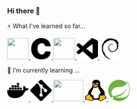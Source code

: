 ### Hi there 👋
⚡ What I've learned so far...
<!--
**samoyla/samoyla** is a ✨ _special_ ✨ repository because its `README.md` (this file) appears on your GitHub profile.

Here are some ideas to get you started:

- 🔭 I’m currently working on ...
- 🌱 I’m currently learning 
- 👯 I’m looking to collaborate on ...
- 🤔 I’m looking for help with ...
- 💬 Ask me about ...
- 📫 How to reach me: ...
- 😄 Pronouns: ...
- ⚡ Fun fact: ...
-->

<div>
  <a href="https://cplusplus.com/">
    <img height="50" width="50" src="https://brandslogos.com/wp-content/uploads/images/large/cplusplus.svg"/>
  </a>
  <a href="https://en.wikipedia.org/wiki/C_(programming_language)">
    <img height="50" width="50" src="https://github.com/samoyla/logos/blob/main/c.svg?raw=true"/>
  </a>
  <a href="https://www.vim.org/">
    <img height="50" width="50" src="https://github.com/vveewwee/logos/blob/main/vim.svg?raw=true"/>
  </a>
  <a href="https://code.visualstudio.com/">
    <img height="50" width="50" src="https://github.com/samoyla/logos/blob/main/visualstudiocode.svg?raw=true"/>
  </a>
  <a href="https://code.visualstudio.com/">
    <img height="50" width="50" src="https://github.com/samoyla/logos/blob/main/debian.svg?raw=true"/>
  </a>
</div>


🌱 I’m currently learning ...
<div>
  <a href="https://www.docker.com/">
    <img height="50" width="50" src="https://github.com/samoyla/logos/blob/main/docker.svg?raw=true""/>
  </a>
   <a href="https://git-scm.com/">
    <img height="50" width="50" src="https://github.com/samoyla/logos/blob/main/git.svg?raw=true""/>
  </a>
   <a href="https://dev.java/learn/getting-started/">
    <img height="50" width="70" src="https://brandslogos.com/wp-content/uploads/images/java-logo-1.png"/>
  </a>
   <a href="https://www.linux.org/">
    <img height="50" width="50" src="https://github.com/vveewwee/logos/blob/main/linux.png?raw=true"/>
  </a>
  <a href="https://www.spring.io/projects/spring-boot">
    <img height="50" width="50" src="https://github.com/samoyla/logos/blob/main/Spring_Boot.png?raw=true"/>
  </a>
  
</div>
